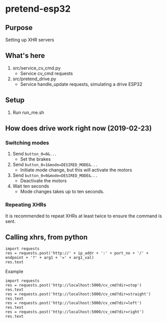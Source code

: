 # pretend-esp32
## Purpose
Setting up XHR servers
## What's here
1. src/service\_cv\_cmd.py
    * Service cv_cmd requests
2. src/pretend\_drive.py
    * Service handle_update requests, simulating a drive ESP32
## Setup
1. Run run_me.sh

## How does drive work right now (2019-02-23)
### Switching modes
1. Send `button_0=0&...`
    * Set the brakes
2. Send `button_0=1&mode=DESIRED_MODE&...`
    * Initiate mode change, but this will activate the motors 
3. Send `button_0=0&mode=DESIRED_MODE&...`
    * Deactivate the motors 
4. Wait ten seconds
    * Mode changes takes up to ten seconds.
### Repeating XHRs
It is recommended to repeat XHRs at least twice to ensure the command is sent.

## Calling xhrs, from python
```
import requests
res = requests.post('http://' + ip_addr + ':' + port_no + '/' + endpoint + '?' + arg1 + '=' + arg1_val)
res.text
```
Example
```
import requests
res = requests.post('http://localhost:5000/cv_cmd?dir=stop')
res.text
res = requests.post('http://localhost:5000/cv_cmd?dir=straight')
res.text
res = requests.post('http://localhost:5000/cv_cmd?dir=left')
res.text
res = requests.post('http://localhost:5000/cv_cmd?dir=right')
res.text
```